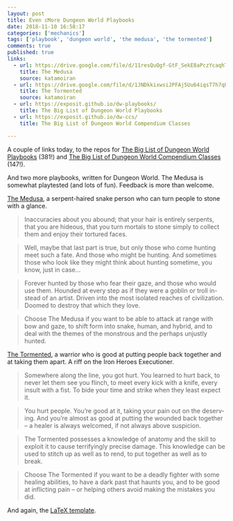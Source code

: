 ```yaml
---
layout: post
title: Even cMore Dungeon World Playbooks
date: 2018-11-10 16:58:17
categories: ['mechanics']
tags: ['playbook', 'dungeon world', 'the medusa', 'the tormented']
comments: true
published: true
links:
  - url: https://drive.google.com/file/d/11resQuOgf-GtF_SekE8aPczYcaqhTqk2
    title: The Medusa
    source: katamoiran
  - url: https://drive.google.com/file/d/1JNDkkixwsiJPFAj5Uu64iqsT7h7qUNeR
    title: The Tormented
    source: katamoiran
  - url: https://exposit.github.io/dw-playbooks/
    title: The Big List of Dungeon World Playbooks
  - url: https://exposit.github.io/dw-ccs/
    title: The Big List of Dungeon World Compendium Classes

---
```


A couple of links today, to the repos for [The Big List of Dungeon World Playbooks](https://exposit.github.io/dw-playbooks/) (381!) and [The Big List of Dungeon World Compendium Classes](https://exposit.github.io/dw-ccs/) (147!).

And two more playbooks, written for Dungeon World. The Medusa is somewhat playtested (and lots of fun).  Feedback is more than welcome.

[The Medusa](https://drive.google.com/file/d/11resQuOgf-GtF_SekE8aPczYcaqhTqk2/view), a serpent-haired snake person who can turn people to stone with a glance.

<!--more-->

> Inaccuracies about you abound; that your hair is entirely serpents, that you are hideous, that you turn mortals to stone simply to collect them and enjoy their tortured faces.

> Well, maybe that last part is true, but only those who come hunting meet such a fate. And those who might be hunting. And sometimes those who look like they might think about hunting sometime, you know, just in case...

> Forever hunted by those who fear their gaze, and those who would use them. Hounded at every step as if they were a goblin or troll in- stead of an artist. Driven into the most isolated reaches of civilization. Doomed to destroy that which they love.

> Choose The Medusa if you want to be able to attack at range with bow and gaze, to shift form into snake, human, and hybrid, and to deal with the themes of the monstrous and the perhaps unjustly hunted.

[The Tormented](https://drive.google.com/file/d/1JNDkkixwsiJPFAj5Uu64iqsT7h7qUNeR), a warrior who is good at putting people back together and at taking them apart. A riff on the Iron Heroes Executioner.


> Somewhere along the line, you got hurt. You learned to hurt back, to never let them see you flinch, to meet every kick with a knife, every insult with a fist. To bide your time and strike when they least expect it.

> You hurt people. You’re good at it, taking your pain out on the deserv- ing. And you’re almost as good at putting the wounded back together – a healer is always welcomed, if not always above suspicion.

> The Tormented possesses a knowledge of anatomy and the skill to exploit it to cause terrifyingly precise damage. This knowledge can be used to stitch up as well as to rend, to put together as well as to break.

> Choose The Tormented if you want to be a deadly fighter with some healing abilities, to have a dark past that haunts you, and to be good at inflicting pain – or helping others avoid making the mistakes you did.

And again, the [LaTeX template](https://github.com/exposit/dw-min-template-latex).
